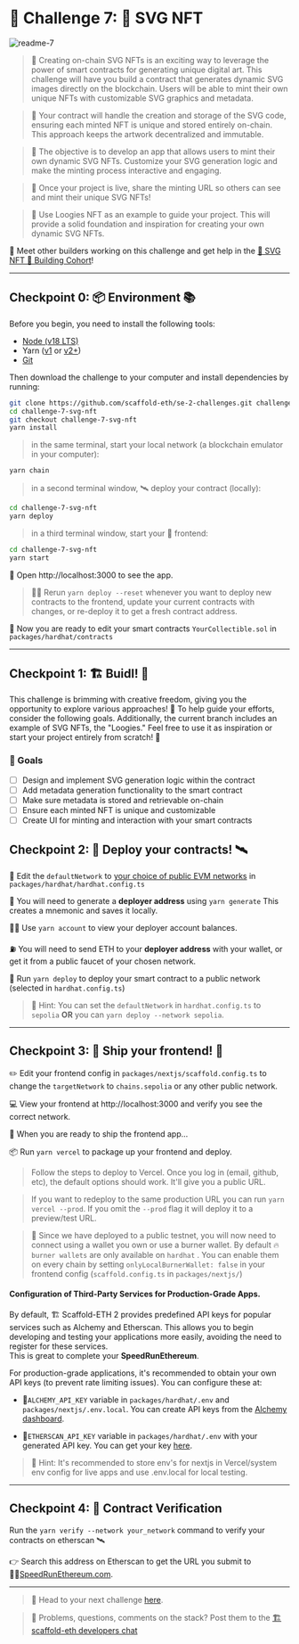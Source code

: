 # 🚩 Challenge 7: 🎁 SVG NFT

![readme-7](https://github.com/scaffold-eth/se-2-challenges/assets/25638585/94178d41-f7ce-4d0f-af9a-488a224d301f)

> 🎨 Creating on-chain SVG NFTs is an exciting way to leverage the power of smart contracts for generating unique digital art. This challenge will have you build a contract that generates dynamic SVG images directly on the blockchain. Users will be able to mint their own unique NFTs with customizable SVG graphics and metadata.

> 🔗 Your contract will handle the creation and storage of the SVG code, ensuring each minted NFT is unique and stored entirely on-chain. This approach keeps the artwork decentralized and immutable.

> 💎 The objective is to develop an app that allows users to mint their own dynamic SVG NFTs. Customize your SVG generation logic and make the minting process interactive and engaging.

> 🚀 Once your project is live, share the minting URL so others can see and mint their unique SVG NFTs!

> 🌟 Use Loogies NFT as an example to guide your project. This will provide a solid foundation and inspiration for creating your own dynamic SVG NFTs.

💬 Meet other builders working on this challenge and get help in the [🎁 SVG NFT 🎫 Building Cohort](https://t.me/+mUeITJ5u7Ig0ZWJh)!

---

## Checkpoint 0: 📦 Environment 📚

Before you begin, you need to install the following tools:

- [Node (v18 LTS)](https://nodejs.org/en/download/)
- Yarn ([v1](https://classic.yarnpkg.com/en/docs/install/) or [v2+](https://yarnpkg.com/getting-started/install))
- [Git](https://git-scm.com/downloads)

Then download the challenge to your computer and install dependencies by running:

```sh
git clone https://github.com/scaffold-eth/se-2-challenges.git challenge-7-svg-nft
cd challenge-7-svg-nft
git checkout challenge-7-svg-nft
yarn install
```

> in the same terminal, start your local network (a blockchain emulator in your computer):

```sh
yarn chain
```

> in a second terminal window, 🛰 deploy your contract (locally):

```sh
cd challenge-7-svg-nft
yarn deploy
```

> in a third terminal window, start your 📱 frontend:

```sh
cd challenge-7-svg-nft
yarn start
```

📱 Open http://localhost:3000 to see the app.

> 👩‍💻 Rerun `yarn deploy --reset` whenever you want to deploy new contracts to the frontend, update your current contracts with changes, or re-deploy it to get a fresh contract address.

🔏 Now you are ready to edit your smart contracts `YourCollectible.sol` in `packages/hardhat/contracts`

---

## Checkpoint 1: 🏗️ Buidl! 🌟

This challenge is brimming with creative freedom, giving you the opportunity to explore various approaches! 🌟 To help guide your efforts, consider the following goals. Additionally, the current branch includes an example of SVG NFTs, the "Loogies." Feel free to use it as inspiration or start your project entirely from scratch! 🚀

### 🥅 Goals

- [ ] Design and implement SVG generation logic within the contract
- [ ] Add metadata generation functionality to the smart contract
- [ ] Make sure metadata is stored and retrievable on-chain
- [ ] Ensure each minted NFT is unique and customizable
- [ ] Create UI for minting and interaction with your smart contracts

## Checkpoint 2: 💾 Deploy your contracts! 🛰

📡 Edit the `defaultNetwork` to [your choice of public EVM networks](https://ethereum.org/en/developers/docs/networks/) in `packages/hardhat/hardhat.config.ts`

🔐 You will need to generate a **deployer address** using `yarn generate` This creates a mnemonic and saves it locally.

👩‍🚀 Use `yarn account` to view your deployer account balances.

⛽️ You will need to send ETH to your **deployer address** with your wallet, or get it from a public faucet of your chosen network.

🚀 Run `yarn deploy` to deploy your smart contract to a public network (selected in `hardhat.config.ts`)

> 💬 Hint: You can set the `defaultNetwork` in `hardhat.config.ts` to `sepolia` **OR** you can `yarn deploy --network sepolia`.

---

## Checkpoint 3: 🚢 Ship your frontend! 🚁

✏️ Edit your frontend config in `packages/nextjs/scaffold.config.ts` to change the `targetNetwork` to `chains.sepolia` or any other public network.

💻 View your frontend at http://localhost:3000 and verify you see the correct network.

📡 When you are ready to ship the frontend app...

📦 Run `yarn vercel` to package up your frontend and deploy.

> Follow the steps to deploy to Vercel. Once you log in (email, github, etc), the default options should work. It'll give you a public URL.

> If you want to redeploy to the same production URL you can run `yarn vercel --prod`. If you omit the `--prod` flag it will deploy it to a preview/test URL.

> 🦊 Since we have deployed to a public testnet, you will now need to connect using a wallet you own or use a burner wallet. By default 🔥 `burner wallets` are only available on `hardhat` . You can enable them on every chain by setting `onlyLocalBurnerWallet: false` in your frontend config (`scaffold.config.ts` in `packages/nextjs/`)

#### Configuration of Third-Party Services for Production-Grade Apps.

By default, 🏗 Scaffold-ETH 2 provides predefined API keys for popular services such as Alchemy and Etherscan. This allows you to begin developing and testing your applications more easily, avoiding the need to register for these services.  
This is great to complete your **SpeedRunEthereum**.

For production-grade applications, it's recommended to obtain your own API keys (to prevent rate limiting issues). You can configure these at:

- 🔷`ALCHEMY_API_KEY` variable in `packages/hardhat/.env` and `packages/nextjs/.env.local`. You can create API keys from the [Alchemy dashboard](https://dashboard.alchemy.com/).

- 📃`ETHERSCAN_API_KEY` variable in `packages/hardhat/.env` with your generated API key. You can get your key [here](https://etherscan.io/myapikey).

> 💬 Hint: It's recommended to store env's for nextjs in Vercel/system env config for live apps and use .env.local for local testing.

---

## Checkpoint 4: 📜 Contract Verification

Run the `yarn verify --network your_network` command to verify your contracts on etherscan 🛰

👉 Search this address on Etherscan to get the URL you submit to 🏃‍♀️[SpeedRunEthereum.com](https://speedrunethereum.com).

---

> 🏃 Head to your next challenge [here](https://speedrunethereum.com).

> 💬 Problems, questions, comments on the stack? Post them to the [🏗 scaffold-eth developers chat](https://t.me/joinchat/F7nCRK3kI93PoCOk)
